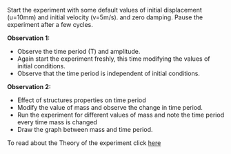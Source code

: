Start the experiment with some default values of initial displacement (u=10mm) and initial velocity (v=5m/s). and zero damping. Pause the experiment after a few cycles.<br>

**Observation 1:**
- Observe the time period (T) and amplitude.
- Again start the experiment freshly, this time modifying the values of initial conditions.
- Observe that the time period is independent of initial conditions.

**Observation 2:**
- Effect of structures properties on time period
- Modify the value of mass and observe the change in time period.
- Run the experiment for different values of mass and note the time period every time mass is changed
- Draw the graph between mass and time period. 

To read about the Theory of the experiment click [here](docs/2.manual.pdf)
